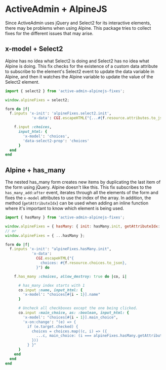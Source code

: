 # ActiveAdmin + AlpineJS

Since ActiveAdmin uses jQuery and Select2 for its interactive elements, there may be problems when using Alpine. This package tries to collect fixes for the different issues that may arise.

## x-model + Select2

Alpine has no idea what Select2 is doing and Select2 has no idea what Alpine is doing. This fix checks for the existence of a custom data attribute to subscribe to the element's Select2 event to update the data variable in Alpine, and then it watches the Alpine variable to update the value of the Select2 element.

```javascript
import { select2 } from 'active-admin-alpinejs-fixes';

window.alpineFixes = select2;

```

```ruby
form do |f|
  f.inputs 'x-init': 'alpineFixes.select2.init',
            'x-data': CGI.escapeHTML("{...#{f.resource.attributes.to_json}}") do

    f.input :choices,
      input_html: {
        'x-model': 'choices',
        'data-select2-prop': 'choices'
      }
  end
end
```

## Alpine + has_many

The nested has_many form creates new items by duplicating the last item of the form using jQuery. Alpine doesn't like this. This fix subscribes to the `has_many_add:after` event, iterates through all the elements of the form and fixes the `x-model` attributes to use the index of the array. In addition, the method (`getAttributeIdx`) can be used when adding an inline function where it's important to know which element is being used.

```javascript
import { hasMany } from 'active-admin-alpinejs-fixes';

window.alpineFixes = { hasMany: { init: hasMany.init, getAttributeIdx: hasMany.getAttributeIdx }};
// or
window.alpineFixes = { ...hasMany };

```

```ruby
form do |f|
  f.inputs 'x-init': "alpineFixes.hasMany.init",
            'x-data':
              CGI.escapeHTML("{
                choices: #{f.resource.choices.to_json},
              }") do

    f.has_many :choices, allow_destroy: true do |co, i|

      # has_many index starts with 1
      co.input :name, input_html: {
        'x-model': "choices[#{i - 1}].name"
      }

      # Uncheck all checkboxes except the one being clicked.
      co.input :main_choice, as: :boolean, input_html: {
        'x-model': "choices[#{i - 1}].main_choice",
        'x-on:change': "(e) => {
          if (e.target.checked) {
            choices = choices.map((c, i) => ({
              ...c, main_choice: (i === alpineFixes.hasMany.getAttributeIdx($el))
            }))
          } }"
      }
    end
  end
end
```
